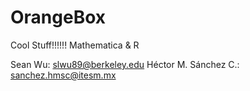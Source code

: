 # OrangeBox
Cool Stuff!!!!!!
Mathematica & R

Sean Wu: slwu89@berkeley.edu
Héctor M. Sánchez C.: sanchez.hmsc@itesm.mx